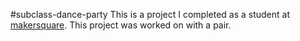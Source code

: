 #subclass-dance-party
This is a project I completed as a student at [makersquare](http://makersquare.com). This project was worked on with a pair.